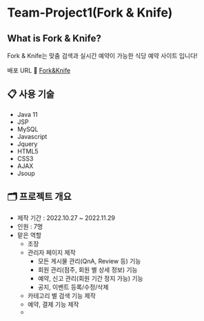 # Team-Project1(Fork & Knife)

## What is Fork & Knife?

Fork & Knife는 맞춤 검색과 실시간 예약이 가능한 식당 예약 사이트 입니다!

배포 URL 🔗 [Fork&Knife](itwillbs10.cafe24.com/Fork)

## :clipboard: 사용 기술

- Java 11 
- JSP 
- MySQL
- Javascript
- Jquery 
- HTML5 
- CSS3
- AJAX
- Jsoup

## 🗂 프로젝트 개요

- 제작 기간 : 2022.10.27 ~ 2022.11.29
- 인원 : 7명
- 맡은 역할
  - 조장
  - 관리자 페이지 제작
    - 모든 게시물 관리(QnA, Review 등) 기능
    - 회원 관리(점주, 회원 별 상세 정보) 기능
    - 예약, 신고 관리(회원 기간 정지 가능) 기능
    - 공지, 이벤트 등록/수정/삭제
  - 카테고리 별 검색 기능 제작
  - 예약, 결제 기능 제작
  - 

